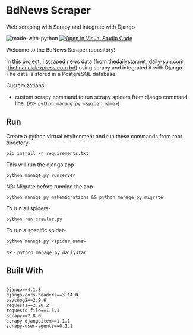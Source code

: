 # BdNews Scraper

Web scraping with Scrapy and integrate with Django


</hr>

![made-with-python](https://img.shields.io/badge/Made%20with-Python-1f425f.svg)
[![Open in Visual Studio Code](https://img.shields.io/static/v1?logo=visualstudiocode&label=&message=Open%20in%20Visual%20Studio%20Code&labelColor=2c2c32&color=007acc&logoColor=007acc)](https://github.dev/Nayemjaman/BdNews-Scraper)

</hr>

Welcome to the BdNews Scraper repository!

In this project, I scraped news data (from [thedailystar.net](https://www.thedailystar.net/), [daily-sun.com](https://www.daily-sun.com/) ,[thefinancialexpress.com.bd](https://thefinancialexpress.com.bd/)) using scrapy and integrated it with Django. The data is stored in a PostgreSQL database.

Customizations:
- custom scrapy command to run scrapy spiders from django command line. (ex- `python manage.py <spider_name>`)



## Run   

Create a python virtual environment and run these commands from root directory-
```
pip insrall -r requirements.txt
```

This will run the django app-
```
python manage.py runserver
```

NB: Migrate before running the app
```
python manage.py makemigrations && python manage.py migrate
```

To run all spiders-

```
python run_crawler.py
```

To run a specific spider-
```
python manage.py <spider_name>
```
ex - `python manage.py dailystar`



## Built With
```

Django==4.1.8
django-cors-headers==3.14.0
psycopg2==2.9.6
requests==2.28.2
requests-file==1.5.1
Scrapy==2.8.0
scrapy-djangoitem==1.1.1
scrapy-user-agents==0.1.1

```

